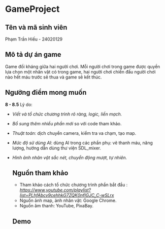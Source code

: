 # GameProject

## Tên và mã sinh viên
Phạm Trần Hiếu - 24020129

## Mô tả dự án game
Game đối kháng giữa hai người chơi. Mỗi người chơi trong game được quyền lựa chọn một nhân vật có trong game, hai người chơi chiến đấu người chơi nào hết máu trước sẽ thua và game sẽ kết thúc.

## Ngưỡng điểm mong muốn
**8 - 8.5**
Lý do:
- *Viết và tổ chức chương trình rõ ràng, logic, liền mạch.*
- *Bổ sung thêm nhiều phần mới* so với code tham khảo.
- *Thuật toán*: dịch chuyển camera, kiểm tra va chạm, tạo map.
- *Mức độ sử dùng AI*: dùng AI trong các phần phụ: vẽ thanh máu, năng lượng, hướng dẫn dùng thư viện SDL_mixer.
- *Hình ảnh nhân vật sắc nét, chuyển động mượt, tự nhiên.*

  ## Nguồn tham khảo
  - Tham khảo cách tổ chức chương trình phần bắt đầu : *https://www.youtube.com/playlist?list=PLhfAbcv9cehhkG7ZQK0nfIGJC_C-wSLrx*
  - Nguồn ảnh map, ảnh nhân vật: Google Chrome.
  - Nguồn âm thanh: YouTube, PixaBay.

  ## Demo
  

